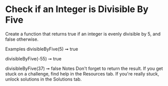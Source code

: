 # Check if an Integer is Divisible By Five

Create a function that returns true if an integer is evenly divisible by 5, and false otherwise.

Examples
divisibleByFive(5) ➞ true

divisibleByFive(-55) ➞ true

divisibleByFive(37) ➞ false
Notes
Don't forget to return the result.
If you get stuck on a challenge, find help in the Resources tab.
If you're really stuck, unlock solutions in the Solutions tab.
